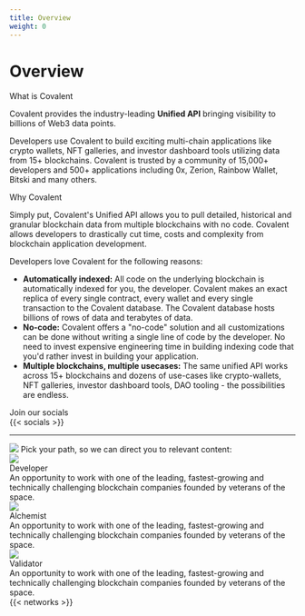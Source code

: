 ```yaml
---
title: Overview
weight: 0
---
```


# Overview

<section class="">    
    <div class="font-light text-4xl text-covalent-black pb-12  max-w-screen-md">
     What is Covalent
    </div>
    <p class="text-xl max-w-4xl text-gray-800 mb-6">
        Covalent provides the industry-leading <strong>Unified API</strong> bringing visibility to billions of Web3 data points. 
    </p>
    <p class="text-xl max-w-4xl text-gray-800 mb-6">
        Developers use Covalent to build exciting multi-chain applications like crypto wallets, NFT galleries, and investor dashboard tools utilizing data from 15+ blockchains. Covalent is trusted by a community of 15,000+ developers and 500+ applications including 0x, Zerion, Rainbow Wallet, Bitski and many others.
    </p>
    <div class="font-light text-4xl text-covalent-black pt-12 pb-12  max-w-screen-md">
     Why Covalent
    </div>
    <p class="text-xl max-w-4xl text-gray-800 mb-6">
    Simply put, Covalent's Unified API allows you to pull detailed, historical and granular blockchain data from multiple blockchains with no code. Covalent allows developers to drastically cut time, costs and complexity from blockchain application development. 
    </p>
    <p class="text-xl max-w-4xl text-gray-800 ">
    Developers love Covalent for the following reasons:
    </p>
    <ul class="list-disc max-w-3xl">
    <li class="text-xl "><strong>Automatically indexed:</strong> All code on the underlying blockchain is automatically indexed for you, the developer. Covalent makes an exact replica of every single contract, every wallet and every single transaction to the Covalent database. The Covalent database hosts billions of rows of data and terabytes of data.</li>
    <li class="text-xl "><strong>No-code:</strong> Covalent offers a "no-code" solution and all customizations can be done without writing a single line of code by the developer. No need to invest expensive engineering time in building indexing code that you'd rather invest in building your application.</li>
    <li class="text-xl "><strong>Multiple blockchains, multiple usecases:</strong> The same unified API works across 15+ blockchains and dozens of use-cases like crypto-wallets, NFT galleries, investor dashboard tools, DAO tooling - the possibilities are endless.</li>
    </ul>
    <div class="font-light text-4xl text-covalent-black pb-12 pt-12 max-w-screen-md">
     Join our socials
    </div>
    <!-- Socials -->
    {{< socials >}}
    <!-- <p>FIXME: Enter social icons for help here discord, yt, twitter</p> -->
    <hr />
    <div class="my-12">
        <div class="flex text-lg text-gray-800 my-6">
            <img class="mr-3" src="/static/images/icons/Learn.svg"></img>
            Pick your path, so we can direct you to relevant content:
        </div>
        <div class="grid grid-cols-3 md:grid-cols-2 sm:grid-cols-1 gap-y-20 gap-x-12">
            <div onclick="location.href='/docs/developer';" class="max-w-md bg-gray-100 md:w-full max-w-xl drop-shadow-md filter shadow-md rounded-xl p-7 cursor-pointer hover:bg-opacity-70">
                <div class="mb-4">
                    <img src="/static/images/icons/Code.svg"></img>
                </div>
                <div class="ct-3xl mb-3">
                    Developer
                </div>
                <div class="ct-md">
                    An opportunity to work with one of the leading, fastest-growing and technically challenging blockchain companies founded by veterans of the space.
                </div>
            </div>
            <div onclick="location.href='/docs/alchemist';" class="max-w-md bg-gray-100 md:w-full max-w-xl drop-shadow-md filter shadow-md rounded-xl p-5 cursor-pointer hover:bg-opacity-70">
                <div class="mb-4">
                    <img src="/static/images/icons/Alchemist.svg"></img>
                </div>
                <div class="ct-3xl mb-3">
                    Alchemist
                </div>
                <div class="ct-md">
                    An opportunity to work with one of the leading, fastest-growing and technically challenging blockchain companies founded by veterans of the space.
                </div>
            </div>
            <div onclick="location.href='/docs/validator';" class="max-w-md bg-gray-100 md:w-full max-w-xl drop-shadow-md filter shadow-md rounded-xl  p-5 cursor-pointer hover:bg-opacity-70">
                <div class="mb-4">
                    <img src="/static/images/icons/Screen Chart.svg"></img>
                </div>
                <div class="ct-3xl mb-3">
                    Validator
                </div>
                <div class="ct-md">
                    An opportunity to work with one of the leading, fastest-growing and technically challenging blockchain companies founded by veterans of the space.
                </div>
            </div>
        </div>
    </div>
    <!-- Networks -->
    {{< networks >}}
    <!-- Updates -->
    <!-- {{< updateTimeline >}} -->
</section>



